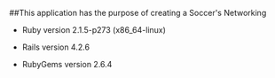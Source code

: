 ##This application has the purpose of creating a Soccer's Networking

* Ruby version
  2.1.5-p273 (x86_64-linux)

* Rails version
	4.2.6

* RubyGems version
  2.6.4
